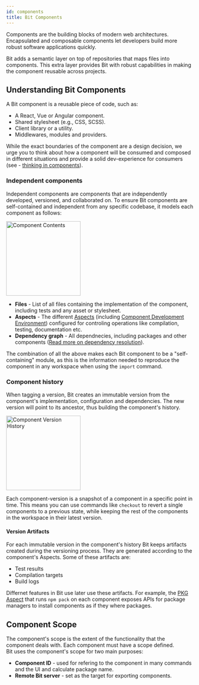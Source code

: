 ```yaml
---
id: components
title: Bit Components
---
```


Components are the building blocks of modern web architectures. Encapsulated and composable components let developers build more robust software applications quickly.

Bit adds a semantic layer on top of repositories that maps files into components. This extra layer provides Bit with robust capabilities in making the component reusable across projects.

## Understanding Bit Components

A Bit component is a reusable piece of code, such as:

* A React, Vue or Angular component.
* Shared stylesheet (e.g., CSS, SCSS).
* Client library or a utility.
* Middlewares, modules and providers.

While the exact boundaries of the component are a design decision, we urge you to think about how a component will be consumed and composed in different situations and provide a solid dev-experience for consumers (see - [thinking in components](/component-architecture/thinking-in-components)).

### Independent components

Independent components are components that are independently developed, versioned, and collaborated on. To ensure Bit components are self-contained and independent from any specific codebase, it models each component as follows:

<div style={{textAlign: 'center'}}>
    <img src="/img/component-contents.png" width="200" alt="Component Contents" />
</div>

* **Files** - List of all files containing the implementation of the component, including tests and any asset or stylesheet.
* **Aspects** - The different [Aspects](/aspects/aspects-overview) (including [Component Development Environment](/building-with-bit/environments)) configured for controling operations like compilation, testing, documentation etc.
* **Dependency graph** - All dependnecies, including packages and other components ([Read more on dependency resolution](/aspects/dependency-resolver)).

The combination of all the above makes each Bit component to be a "self-containing" module, as this is the information needed to reproduce the component in any workspace when using the `import` command.

### Component history

When tagging a version, Bit creates an immutable version from the component's implementation, configuration and dependencies. The new version will point to its ancestor, thus building the component's history.

<div style={{textAlign: 'center'}}>
    <img src="/img/version-history.png" width="200" alt="Component Version History" />
</div>

Each component-version is a snapshot of a component in a specific point in time. This means you can use commands like `checkout` to revert a single components to a previous state, while keeping the rest of the components in the workspace in their latest version.

#### Version Artifacts

For each immutable version in the component's history Bit keeps artifacts created during the versioning process. They are generated according to the component's Aspects. Some of these artifacts are:

* Test results
* Compilation targets
* Build logs

Differnet features in Bit use later use these artifacts. For example, the [PKG Aspect](/aspects/pkg) that runs `npm pack` on each component exposes APIs for package managers to install components as if they where packages.

## Component Scope

The component's scope is the extent of the functionality that the component deals with. Each component must have a scope defined.  
Bit uses the component's scope for two main purposes:

* **Component ID** - used for refering to the component in many commands and the UI and calculate package name.
* **Remote Bit server** - set as the target for exporting components.

